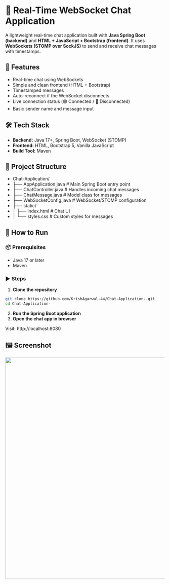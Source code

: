 # 💬 Real-Time WebSocket Chat Application

A lightweight real-time chat application built with **Java Spring Boot (backend)** and **HTML + JavaScript + Bootstrap (frontend)**. It uses **WebSockets (STOMP over SockJS)** to send and receive chat messages with timestamps.

## 🚀 Features

- Real-time chat using WebSockets
- Simple and clean frontend (HTML + Bootstrap)
- Timestamped messages
- Auto-reconnect if the WebSocket disconnects
- Live connection status (🟢 Connected / 🔴 Disconnected)
- Basic sender name and message input

## 🛠️ Tech Stack

- **Backend:** Java 17+, Spring Boot, WebSocket (STOMP)
- **Frontend:** HTML, Bootstrap 5, Vanilla JavaScript
- **Build Tool:** Maven

## 📁 Project Structure

- Chat-Application/
- ├── AppApplication.java # Main Spring Boot entry point
- ├── ChatController.java # Handles incoming chat messages
- ├── ChatMessage.java # Model class for messages
- ├── WebSocketConfig.java # WebSocket/STOMP configuration
- ├── static/
- │ ├── index.html # Chat UI
- │ └── styles.css # Custom styles for messages


## 🏁 How to Run

### 📦 Prerequisites

- Java 17 or later
- Maven

### ▶️ Steps

1. **Clone the repository**

```bash
git clone https://github.com/KrishAgarwal-44/Chat-Application-.git
cd Chat-Application-
```
2.  **Run the Spring Boot application**
3.  **Open the chat app in browser**

Visit: http://localhost:8080

## 🖼️ Screenshot

<img src="https://github.com/user-attachments/assets/a910e58d-588a-4273-a224-70cba27b87ae" width="700"/>



